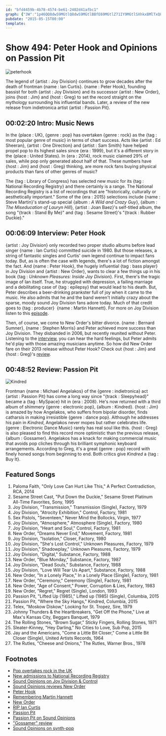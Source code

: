```yaml
---
id: "bfd4459b-4b78-4574-be61-2402d41afbc1"
graph: {"3W":"1p46QQ8dwS9MGtlQ8dwS9MGtlBBfE69MGtlZ71IY9MGtlSXhkxBMlTxQ8dwSCzQwbQ8dwSQmLl8zXRN5atdJuzXRN5tTn6pzXRN5o2KrpzXRN5HIAsjzXRN5atdJusC2AYBGpHNHIAsj","A9":"BG1YVBMGAdBMGAdfbVczBMGAdzskYkBMGAds7myABMGAdHWyx48lbI6BG1YVfbVczxoHWIKELuwfbVczs7myAxoHWIHWyx4xoHWI3koZSzskYk","29G":"LrMQuMPT5gLrMQuTXlTZ9MGtlLrMQuLrMQuibgL3LrMQuUYS5MLrMQuWKtbe8wLjiLrMQuSKKYyWKtbe8wLji97qip97qipX6cfd97qipBHm1G"}
pubdate: "2015-05-15T00:00"
template: 
---
```






# Show 494: Peter Hook and Opinions on Passion Pit

![peterhook](https://static.soundopinions.org/images/2015/peterhook_web.jpg)

The legend of {artist : Joy Division} continues to grow decades after the death of frontman {name : Ian Curtis}. {name : Peter Hook}, founding bassist for both {artist : Joy Division} and its successor {artist : New Order}, joins {host : Jim} and {host : Greg} to set the record straight on the mythology surrounding his influential bands. Later, a review of the new release from indietronica artist {artist : Passion Pit}.



## 00:02:20 Intro: Music News

In the {place : UK}, {genre : pop} has overtaken {genre : rock} as the {tag : most popular genre of music} in terms of chart success. Acts like {artist : Ed Sheeran}, {artist : One Direction} and {artist : Sam Smith} have helped propel pop to its highest sales since {era : 1999}, but it's a different story in the {place : United States}.  In {era : 2014}, rock music claimed 29% of sales, while pop only generated about half of that. These numbers have {host : Jim} and {host : Greg} thinking, are more rock fans buying physical products than fans of other genres of music?

The {tag : Library of Congress} has selected new music for its {tag : National Recording Registry} and there certainly is a range. The National Recording Registry is a list of recordings that are "historically, culturally or aesthetically important." Some of the {era : 2015} selections include {name : Steve Martin}'s stand-up special {album : *A Wild and Crazy Guy*}, {album : *The Miseducation of Lauryn Hill*}, {artist : Joan Baez}'s self-titled album, the song "{track : Stand By Me}" and {tag : Sesame Street}'s "{track : Rubber Duckie}."



## 00:06:09 Interview: Peter Hook

{artist : Joy Division} only recorded two proper studio albums before lead singer {name : Ian Curtis} committed suicide in 1980. But those releases, a string of fantastic singles and Curtis' own legend continue to impact fans today. But, as is often the case with legends, there's a lot of fiction amongst the fact. And {name : Peter Hook}, the hugely influential {tag : bass player} in Joy Division and {artist : New Order}, wants to clear a few things up in his book {tag : *Unknown Pleasures: Inside Joy Division*}. First, there's the tragic image of Ian itself. True, he struggled with depression, a failing marriage and a debilitating case of {tag : epilepsy} that would lead to his death. But, Peter describes a beer-drinking prankster full of joy when it came to the music. He also admits that he and the band weren't initially crazy about the sparse, moody sound Joy Division fans adore today. Much of that credit goes to {tag : producer}  {name : Martin Hannett}. For more on Joy Division listen to this [episode](http://www.soundopinions.org/show/101).

Then, of course, we come to New Order's bitter divorce. {name : Bernard Sumner}, {name : Stephen Morris} and Peter achieved more success than Joy Division. They disbanded in 2006, but recently reunited without Peter. Listening to the [interview](https://soundcloud.com/soundopinions/peter-hook-talks-about-new), you can hear the hard feelings, but Peter admits he'd play with those amazing musicians anytime. So how did New Order fare on their 2013 release without Peter Hook? Check out {host : Jim} and {host : Greg}'s [review](/show/374/review/neworder).



## 00:48:52 Review: Passion Pit

![Kindred](https://static.soundopinions.org/assets/494/29G0.jpg)

Frontman {name : Michael Angelakos} of the {genre : indietronica} act {artist : Passion Pit} has come a long way since "{track : Sleepyhead}" became a {tag : MySpace} hit in {era : 2008}. He's now returned with a third album of shimmery {genre : electronic pop}, {album : Kindred}. {host : Jim} is amazed by how Angelakos, who suffers from bipolar disorder, finds catharsis in making irresistible {genre : dance pop}. Although he addresses his pain in *Kindred*, Angelakos never mopes but rather celebrates life. {genre : Electronic Dance Music} rarely has real soul like this. {host : Greg} is also pleased to find this record more optimistic than the previous release, {album : Gossamer}. Angelakos has a knack for making commercial music that avoids pop cliches through his brilliant symphonic keyboard arrangements. According to Greg, it's a great {genre : pop} record with finely honed songs from beginning to end. Both critics give *Kindred* a {tag : Buy It}.



## Featured Songs

1. Paloma Faith, "Only Love Can Hurt Like This," A Perfect Contradiction, RCA, 2014
2. Sesame Street Cast, "Put Down the Duckie," Sesame Street Platinum All-Time Favorites, Sony, 1995
3. Joy Division, "Transmission," Transmission (Single), Factory, 1979
4. Joy Division, "Atrocity Exhibition," Control, Factory, 1981
5. Sex Pistols, "Seventeen," Never Mind the Bollocks, Virgin, 1977
6. Joy Division, "Atmosphere," Atmosphere (Single), Factory, 1980
7. Joy Division, "Heart and Soul," Control, Factory, 1981
8. New Order, "Dreams Never End," Movement, Factory, 1981
9. Joy Division, "Isolation," Closer, Factory, 1980
10. Joy Division, "She's Lost Control," Unknown Pleasures, Factory, 1979
11. Joy Division," Shadowplay," Unknown Pleasures, Factory, 1979
12. Joy Division, "Digital," Substance, Factory, 1988
13. New Order, "Blue Monday," Substance, Factory, 1987
14. Joy Division, "Dead Souls," Substance, Factory, 1988
15. Joy Division, "Love Will Tear Us Apart," Substance, Factory, 1988
16. New Order, "In a Lonely Place," In a Lonely Place (Single), Factory, 1981
17. New Order, "Ceremony," Ceremony (Single), Factory, 1981
18. New Order, "Age of Consent," Power, Corruption & Lies, Factory, 1983
19. New Order, "Regret," Regret (Single), London, 1993
20. Passion Pit, "Lifted Up (1985)," Lifted up (1985) (Single), Columbia, 2015
21. Passion Pit, "Where the Sky Hangs," Kindred, Columbia, 2015
22. Telex, "Moskow Diskow," Looking for St. Tropez, Sire, 1979
23. Johnny Thunders & the Heartbreakers, "Get Off the Phone," Live at Max's Kansas City, Beggars Banquet, 1979
24. The Rolling Stones, "Brown Sugar," Sticky Fingers, Rolling Stones, 1971
25. Sleater-Kinney, "Hey Darling," No Cities to Love, Sub Pop, 2015
26. Jay and the Americans, "Come a Little Bit Closer," Come a Little Bit Closer (Single), United Artists Records, 1964
27. The Rutles, "Cheese and Onions," The Rutles, Warner Bros., 1978



## Footnotes

- [Pop overtakes rock in the UK](http://www.billboard.com/articles/news/6516993/pop-sales-overtake-rock)
- [New admissions to National Recording Registry](http://time.com/3756780/music-photos-national-recording-registry-library-of-congress/)
- [Sound Opinions on Joy Division & Control](http://www.soundopinions.org/show/101)
- [Sound Opinions reviews New Order](http://www.soundopinions.org/show/374/#neworder)
- [Peter Hook](http://www.peterhook.co.uk/#/)
- [Remembering Martin Hannett](http://www.nme.com/blogs/nme-blogs/remembering-martin-hannett-architect-of-the-manchester-sound)
- [New Order](http://www.neworderonline.com/)
- [RIP Ian Curtis](http://www.theguardian.com/music/2011/jun/14/joy-division-ian-curtis-suicide)
- [Passion Pit](http://www.kindredthealbum.com/)
- [Passion Pit on Sound Opinions](/show/359)
- ["Gossamer" review](/show/348/#passionpit)
- [Sound Opinions on synth-pop](/show/225)
